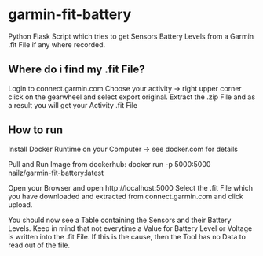 # garmin-fit-battery
Python Flask Script which tries to get Sensors Battery Levels from a Garmin .fit File if any where recorded.

## Where do i find my .fit File?
Login to connect.garmin.com
Choose your activity -> right upper corner click on the gearwheel and select export original.
Extract the .zip File and as a result you will get your Activity .fit File

## How to run
Install Docker Runtime on your Computer -> see docker.com for details

Pull and Run Image from dockerhub:
docker run -p 5000:5000 nailz/garmin-fit-battery:latest

Open your Browser and open http://localhost:5000
Select the .fit File which you have downloaded and extracted from connect.garmin.com and click upload.

You should now see a Table containing the Sensors and their Battery Levels. Keep in mind that not everytime a Value for Battery Level or Voltage is written into the .fit File. If this is the cause, then the Tool has no Data to read out of the file.



